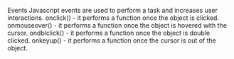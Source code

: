 Events
Javascript events are used to perform a task and increases user interactions.
onclick() - it performs a function once the object is clicked.
onmouseover() - it performs a function once the object is hovered with the cursor.
ondblclick() - it performs a function once the object is double clicked.
onkeyup() - it performs a function once the cursor is out of the object.